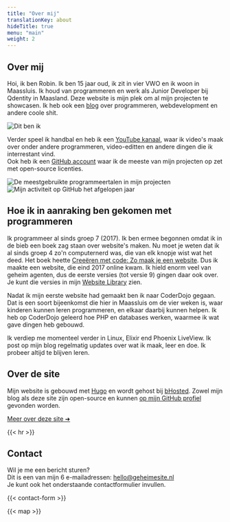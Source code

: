 ```yaml
---
title: "Over mij"
translationKey: about
hideTitle: true
menu: "main"
weight: 2
---
```


<div class="flex flex-col lg:flex-row items-center">
    <section class="section lg:mr-0">
        <h1>Over mij</h1>
        <p>
            Hoi, ik ben Robin. Ik ben 15 jaar oud, ik zit in vier VWO en ik woon in Maassluis. Ik houd van programmeren en werk als Junior Developer bij Qdentity in Maasland. Deze website is mijn plek om al mijn projecten te showcasen. Ik heb ook een <a href="https://blog.geheimesite.nl">blog</a> over programmeren, webdevelopment en andere coole shit.
        </p>
    </section>
    <img class="w-full h-60 mb-5 lg:rotate-1 rounded-xl aspect-square object-cover object-right-top lg:mb-0 lg:h-fit lg:w-1/5" src="/assets/images/me_optimized.jpeg" alt="Dit ben ik">
</div>

Verder speel ik handbal en heb ik een [YouTube kanaal](https://www.youtube.com/channel/UCx4li1iMygs5KtqgcU5KGRw), waar ik video's maak over onder andere programmeren, video-editten en andere dingen die ik interrestant vind.  
Ook heb ik een [GitHub account](https://github.com/RobinBoers) waar ik de meeste van mijn projecten op zet met open-source licenties.

<div class="flex flex-col lg:flex-row justify-center items-center gap-1 lg:gap-4">
    <img class="w-full lg:w-auto" src="https://github-readme-stats.vercel.app/api/top-langs/?username=RobinBoers&layout=compact&title_color=434d58" alt="De meestgebruikte programmeertalen in mijn projecten">
    <img class="w-full lg:w-auto" src="https://github-readme-stats.vercel.app/api?username=RobinBoers&count_private=true&show_icons=true&hide_title=true" alt="Mijn activiteit op GitHub het afgelopen jaar">
</div>

## Hoe ik in aanraking ben gekomen met programmeren

Ik programmeer al sinds groep 7 (2017). Ik ben ermee begonnen omdat ik in de bieb een boek zag staan over website's maken. Nu moet je weten dat ik al sinds groep 4 zo'n computernerd was, die van elk knopje wist wat het deed. Het boek heette [Creeëren met code: Zo maak je een website](http://www.nano-tips.com). Dus ik maakte een website, die eind 2017 online kwam. Ik hield enorm veel van geheim agenten, dus de eerste versies (tot versie 9) gingen daar ook over. Je kunt die versies in mijn [Website Library](/website/overview) zien.

Nadat ik mijn eerste website had gemaakt ben ik naar CoderDojo gegaan. Dat is een soort bijeenkomst die hier in Maassluis om de vier weken is, waar kinderen kunnen leren programmeren, en elkaar daarbij kunnen helpen. Ik heb op CoderDojo geleerd hoe PHP en databases werken, waarmee ik wat gave dingen heb gebouwd.

Ik verdiep me momenteel verder in Linux, Elixir end Phoenix LiveView. Ik post op mijn blog regelmatig updates over wat ik maak, leer en doe. Ik probeer altijd te blijven leren.

## Over de site

Mijn website is gebouwd met [Hugo](https://gohugo.io) en wordt gehost bij [bHosted](https://www.bhosted.nl/?ref=97f4c4a4b13e269e12cfd4f0352ba527). Zowel mijn blog als deze site zijn open-source en kunnen [op mijn GitHub profiel](https://github.com/RobinBoers/geheimesite.nl) gevonden worden.

[Meer over deze site ➜](/colophon)

{{< hr >}}

## Contact

Wil je me een bericht sturen?  
Dit is een van mijn 6 e-mailadressen: hello@geheimesite.nl  
Je kunt ook het onderstaande contactformulier invullen.

{{< contact-form >}}

{{< map >}}
